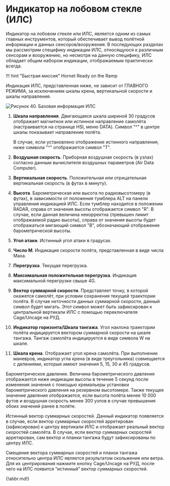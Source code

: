 # Индикатор на лобовом стекле (ИЛС)

Индикатор на лобовом стекле или ИЛС, является одним из самых главных инструментов, который
обеспечивает вывод полётной информации и данных сенсоров/вооружения. В последующих
разделах мы рассмотрим специфику индикации ИЛС, относящуюся к различным сенсорам и
вооружению, но несмотря на данную специфику, ИЛС обладает общим набором индикации,
отображаемым практически всегда.

!!! hint "Быстрая миссия"
    Hornet Ready on the Ramp

Индикация ИЛС, представленная ниже, не зависит от ГЛАВНОГО РЕЖИМА, за исключением
шкалы крена, вертикальной скорости и шкалы направления.

![Рисунок 40. Базовая информация ИЛС](img/84-1.jpg)

1. **Шкала направления**. Двигающаяся шкала шириной 30 градусов отображает
магнитное или истинное направление самолёта (настраивается на странице HSI, меню
DATA). Символ "^" в центре шкалы показывает направление полёта.

    В случае, если установлено отображение истинного направления, ниже символа "^" отображается символ "Т".

2. **Воздушная скорость**. Приборная воздушная скорость (в узлах) согласно данным
вычислителя воздушных параметров (Air Data Computer).

3. **Вертикальная скорость**. Положительная или отрицательная вертикальная скорость
(в футах в минуту).

4. **Высота**. Барометрическая или высота по радиовысотомеру (в футах), в зависимости
от положения тумблера ALT на панели управления индикацией ИЛС. Если тумблер
находится в положении RADAR, справа от значения высоты отображается символ "R".
В случае, если данная величина некорректна (превышен лимит отображаемой радио
высоты), справа от значения высоты будет отображаться мигающий символ "B",
обозначающий отображение барометрической высоты.

5. **Угол атаки**. Истинный угол атаки в градусах.

6. **Число М**. Индикация скорости полёта, представленная в виде числа Маха.

7. **Перегрузка**. Текущая перегрузка.

8. **Максимальная положительная перегрузка**. Индикация максимальной перегрузки свыше 4G.

9. **Вектор суммарной скорости**. Представляет точку, в которой окажется самолёт, при
условии сохранения текущей траектории полёта. В случае неточности данных
суммарной скорости, данный символ будет мигать. Этот символ может быть
зафиксирован к центральной вертикали ИЛС с помощью переключателя Сage/Uncage
на РУД.

10. **Индикатор горизонта/Шкала тангажа**. Угол наклона траектории полёта
индицируется вектором суммарной скорости на шкале тангажа. Тангаж самолёта
индицируется в виде символа W на шкале.

11. **Шкала крена**. Отображает угол крена самолёта. При выполнении маневров,
индикатор угла крена (в виде треугольника) совмещается с делениями, которые имеют
значения 5, 15, 30 и 45 градусов.

Барометрическое давление. Величина барометрического давления отображается ниже
индикации высоты в течение 5 секунд после изменения значения с помощью кремальеры
установки барометрического давления на резервном высотомере. Также текущее значение
давления отображается, если высота полёта менее 10 000 футов и воздушная скорость
менее 300 узлов в случае превышения обоих значений ранее в полёте.

Истинный вектор суммарных скоростей. Данный индикатор появляется в случае, если
вектор суммарных скоростей арретирован (зафиксирован) к центру вертикали ИЛС и
отображает реальный вектор скоростей самолёта. В случае, если вектор суммарных
скоростей арретирован, сам вектор и планки тангажа будут зафиксированы по центру ИЛС.

Смещение вектора суммарных скоростей и планок тангажа относительно центра ИЛС
является результатом скольжения или ветра. Для их центрирования нажмите кнопку
Cage/Uncage на РУД, после чего на ИЛС появится “истинный” вектор суммарных скоростей.

{!abbr.md!}
